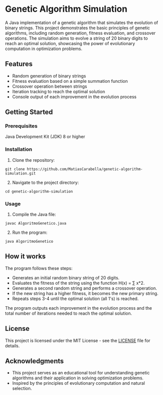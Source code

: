 # Genetic Algorithm Simulation

A Java implementation of a genetic algorithm that simulates the evolution of binary strings. This project demonstrates the basic principles of genetic algorithms, including random generation, fitness evaluation, and crossover operations. The simulation aims to evolve a string of 20 binary digits to reach an optimal solution, showcasing the power of evolutionary computation in optimization problems.

## Features
- Random generation of binary strings
- Fitness evaluation based on a simple summation function
- Crossover operation between strings
- Iteration tracking to reach the optimal solution
- Console output of each improvement in the evolution process

## Getting Started
### Prerequisites

Java Development Kit (JDK) 8 or higher

### Installation

1. Clone the repository:
  ```
  git clone https://github.com/MatiasCarabella/genetic-algorithm-simulation.git
  ```
2. Navigate to the project directory:
  ```
  cd genetic-algorithm-simulation
  ```

### Usage

1. Compile the Java file:
  ```
  javac AlgoritmoGenetico.java
  ```
2. Run the program:
  ```
  java AlgoritmoGenetico
  ```

## How it works

The program follows these steps:
- Generates an initial random binary string of 20 digits.
- Evaluates the fitness of the string using the function H(x) = ∑ x*2.
- Generates a second random string and performs a crossover operation.
- If the new string has a higher fitness, it becomes the new primary string.
- Repeats steps 3-4 until the optimal solution (all 1's) is reached.

The program outputs each improvement in the evolution process and the total number of iterations needed to reach the optimal solution.

## License
This project is licensed under the MIT License - see the [LICENSE](https://github.com/MatiasCarabella/genetic-algorithm-simulation/blob/main/LICENSE) file for details.

## Acknowledgments
- This project serves as an educational tool for understanding genetic algorithms and their application in solving optimization problems.
- Inspired by the principles of evolutionary computation and natural selection.
